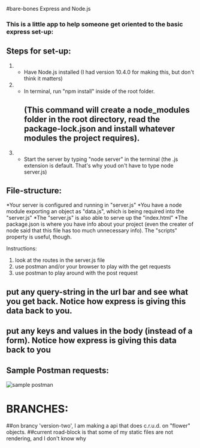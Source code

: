 #bare-bones Express and Node.js

### This is a little app to help someone get oriented to the basic express set-up:

## Steps for set-up:

1.  - Have Node.js installed (I had version 10.4.0 for making this, but don't think it matters)
2.  - In terminal, run "npm install" inside of the root folder.
      ## (This command will create a node_modules folder in the root directory, read the package-lock.json and install whatever modules the project requires).
3.  - Start the server by typing "node server" in the terminal (the .js extension is default. That's why youd on't have to type node server.js)

## File-structure:

*Your server is configured and running in "server.js"
*You have a node module exporting an object as "data.js", which is being required into the "server.js"
*The "server.js" is also able to serve up the "index.html"
*The package.json is where you have info about your project (even the creater of node said that this file has too much unnecessary info). The "scripts" property is useful, though.

Instructions:

1.  look at the routes in the server.js file
2.  use postman and/or your browser to play with the get requests
3.  use postman to play around with the post request

## put any query-string in the url bar and see what you get back. Notice how express is giving this data back to you.

## put any keys and values in the body (instead of a form). Notice how express is giving this data back to you

## Sample Postman requests:

![sample postman](http://git_hub/postman.png)

# BRANCHES:

##on brancy 'version-two', I am making a api that does c.r.u.d. on "flower" objects.
##current road-block is that some of my static files are not rendering, and I don't know why
